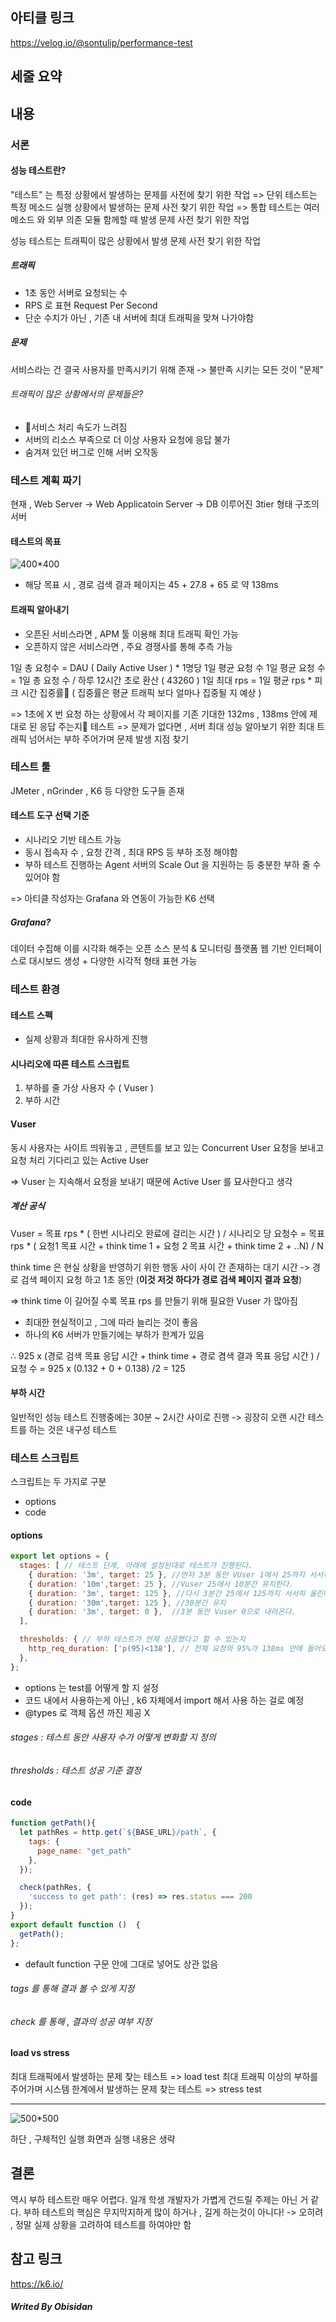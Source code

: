 ## 아티클 링크

https://velog.io/@sontulip/performance-test

## 세줄 요약

## 내용

### 서론

#### 성능 테스트란?

"테스트" 는 특정 상황에서 발생하는 문제를 사전에 찾기 위한 작업
=> 단위 테스트는 특정 메소드 실행 상황에서 발생하는 문제 사전 찾기 위한 작업
=> 통합 테스트는 여러 메소드 와 외부 의존 모듈 함께할 때 발생 문제 사전 찾기 위한 작업

성능 테스트는 트래픽이 많은 상황에서 발생 문제 사전 찾기 위한 작업

##### 트래픽
- 1초 동안 서버로 요청되는 수
- RPS 로 표현 Request Per Second
- 단순 수치가 아닌 , 기존 내 서버에 최대 트래픽을 맞쳐 나가야함

##### 문제
서비스라는 건 결국 사용자를 만족시키기 위해 존재
	-> 불만족 시키는 모든 것이 "문제"
###### 트래픽이 많은 상황에서의 문제들은?
- 서비스 처리 속도가 느려짐
- 서버의 리소스 부족으로 더 이상 사용자 요청에 응답 불가
- 숨겨져 있던 버그로 인해 서버 오작동

### 테스트 계획 짜기

현재 , Web Server -> Web Applicatoin Server -> DB 이루어진 3tier 형태 구조의 서버

#### 테스트의 목표
![400*400](https://i.imgur.com/Bi1Qbkp.png)
- 해당 목표 시 , 경로 검색 결과 페이지는 45 + 27.8 + 65 로 약 138ms

#### 트래픽 알아내기
- 오픈된 서비스라면 , APM 툴 이용해 최대 트래픽 확인 가능
- 오픈하지 않은 서비스라면 , 주요 경쟁사를 통해 추측 가능

1일 총 요청수 = DAU ( Daily Active User ) * 1명당 1일 평균 요청 수
1일 평균 요청 수 = 1일 총 요청 수 / 하루 12시간 초로 환산 ( 43260 )
1일 최대 rps = 1일 평균 rps * 피크 시간 집중률
( 집중률은 평균 트래픽 보다 얼마나 집중될 지 예상 )

=> 1초에 X 번 요청 하는 상황에서 각 페이지를 기존 기대한 132ms , 138ms 안에 제대로 된 응답 주는지 테스트
=> 문제가 없다면 , 서버 최대 성능 알아보기 위한 최대 트래픽 넘어서는 부하 주어가며 문제 발생 지점 찾기

### 테스트 툴

JMeter , nGrinder , K6 등 다양한 도구들 존재
#### 테스트 도구 선택 기준
- 시나리오 기반 테스트 가능
- 동시 접속자 수 , 요청 간격 , 최대 RPS 등 부하 조정 해야함
- 부하 테스트 진행하는 Agent 서버의 Scale Out 을 지원하는 등 충분한 부하 줄 수 있어야 함

=> 아티클 작성자는 Grafana 와 연동이 가능한 K6 선택
##### Grafana?
데이터 수집해 이를 시각화 해주는 오픈 소스 분석 & 모니터링 플랫폼
웹 기반 인터페이스로 대시보드 생성 + 다양한 시각적 형태 표현 가능

### 테스트 환경
#### 테스트 스펙
- 실제 상황과 최대한 유사하게 진행

#### 시나리오에 따른 테스트 스크립트
1. 부하를 줄 가상 사용자 수 ( Vuser )
2. 부하 시간
#### Vuser

동시 사용자는 
사이트 띄워놓고 , 콘텐트를 보고 있는 Concurrent User
요청을 보내고 요청 처리 기다리고 있는 Active User

=> Vuser 는 지속해서 요청을 보내기 때문에 Active User 를 묘사한다고 생각
##### 계산 공식

Vuser = 목표 rps * ( 한번 시나리오 완료에 걸리는 시간 ) / 시나리오 당 요청수
= 목표 rps * ( 요청1 목표 시간 + think time 1 + 요청 2 목표 시간 + think time 2 + ..N) / N

think time 은 현실 상황을 반영하기 위한 행동 사이 사이 간 존재하는 대기 시간
-> 경로 검색 페이지 요청 하고 1초 동안 (**이것 저것 하다가 경로 검색 페이지 결과 요청**)

=> think time 이 길어질 수록 목표 rps 를 만들기 위해 필요한 Vuser 가 많아짐

- 최대한 현실적이고 , 그에 따라 늘리는 것이 좋음
- 하나의 K6 서버가 만들기에는 부하가 한계가 있음

∴ 925 x (경로 검색 목표 응답 시간 + think time + 경로 겸색 결과 목표 응답 시간 ) / 요청 수
= 925 x  (0.132 + 0 + 0.138) /2
= 125

#### 부하 시간

일반적인 성능 테스트 진행중에는 30분 ~ 2시간 사이로 진행
-> 굉장히 오랜 시간 테스트를 하는 것은 내구성 테스트

### 테스트 스크립트

스크립트는 두 가지로 구분
- options
- code

#### options
```javascript
export let options = {
  stages: [ // 테스트 단계, 아래에 설정된대로 테스트가 진행된다. 
    { duration: '3m', target: 25 }, //먼저 3분 동안 VUser 1에서 25까지 서서히 올린다.
    { duration: '10m',target: 25 }, //Vuser 25에서 10분간 유지한다.
    { duration: '3m', target: 125 }, //다시 3분간 25에서 125까지 서서히 올린다.
    { duration: '30m',target: 125 }, //30분간 유지
    { duration: '3m', target: 0 },  //3분 동안 Vuser 0으로 내려온다.
  ],

  thresholds: { // 부하 테스트가 언제 성공했다고 할 수 있는지
    http_req_duration: ['p(95)<138'], // 전체 요청의 95%가 138ms 안에 들어오면 성공
  },
};
```
- options 는 test를 어떻게 할 지 설정
- 코드 내에서 사용하는게 아닌 , k6 자체에서 import 해서 사용 하는 걸로 예정
- @types 로 객체 옵션 까진 제공 X
###### stages : 테스트 동안 사용자 수가 어떻게 변화할 지 정의
###### thresholds : 테스트 성공 기준 결정
#### code
```javascript
function getPath(){
  let pathRes = http.get(`${BASE_URL}/path`, {
    tags: {
      page_name: "get_path"
    },
  });

  check(pathRes, {
    'success to get path': (res) => res.status === 200
  });
}
export default function ()  {
  getPath();
};
```
- default function 구문 안에 그대로 넣어도 상관 없음
###### tags 를 통해 결과 볼 수 있게 지정
###### check 를 통해 , 결과의 성공 여부 지정

#### load vs stress

최대 트래픽에서 발생하는 문제 찾는 테스트 => load test
최대 트래픽 이상의 부하를 주어가며 시스템 한계에서 발생하는 문제 찾는 테스트 => stress test

----
![500*500](https://i.imgur.com/8KAdSdI.png)

하단 , 구체적인 실행 화면과 실행 내용은 생략

## 결론

역시 부하 테스트란 매우 어렵다.
일개 학생 개발자가 가볍게 건드릴 주제는 아닌 거 같다.
부하 테스트의 핵심은 무지막지하게 많이 하거나 , 길게 하는것이 아니다!
	-> 오히려 , 정말 실제 상황을 고려하여 테스트를 하여야만 함

## 참고 링크

https://k6.io/

##### Writed By Obisidan